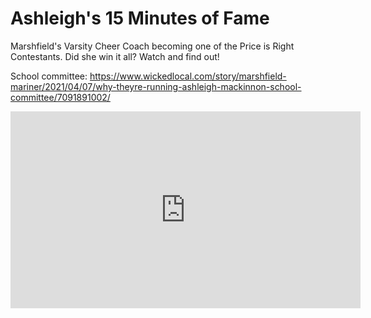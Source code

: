 # Ashleigh's 15 Minutes of Fame

Marshfield's Varsity Cheer Coach becoming one of the Price is Right Contestants. Did she win it all? Watch and find out!

School committee:
https://www.wickedlocal.com/story/marshfield-mariner/2021/04/07/why-theyre-running-ashleigh-mackinnon-school-committee/7091891002/

<iframe width="560" height="315" src="https://www.youtube.com/embed/s12s5pMBWVc?si=dMKKm0ZqL-g94lnr" title="YouTube video player" frameborder="0" allow="accelerometer; autoplay; clipboard-write; encrypted-media; gyroscope; picture-in-picture; web-share" allowfullscreen></iframe>

